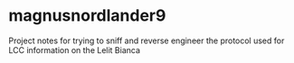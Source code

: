 # magnusnordlander9
Project notes for trying to sniff and reverse engineer the protocol used for LCC information on the Lelit Bianca
